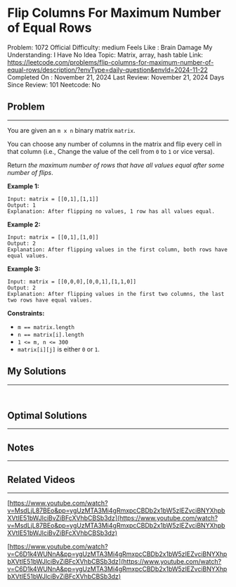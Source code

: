 # Flip Columns For Maximum Number of Equal Rows

Problem: 1072
Official Difficulty: medium
Feels Like : Brain Damage
My Understanding: I Have No Idea
Topic: Matrix, array, hash table
Link: https://leetcode.com/problems/flip-columns-for-maximum-number-of-equal-rows/description/?envType=daily-question&envId=2024-11-22
Completed On : November 21, 2024
Last Review: November 21, 2024
Days Since Review: 101
Neetcode: No

## Problem

---

You are given an `m x n` binary matrix `matrix`.

You can choose any number of columns in the matrix and flip every cell in that column (i.e., Change the value of the cell from `0` to `1` or vice versa).

Return *the maximum number of rows that have all values equal after some number of flips*.

**Example 1:**

```
Input: matrix = [[0,1],[1,1]]
Output: 1
Explanation: After flipping no values, 1 row has all values equal.

```

**Example 2:**

```
Input: matrix = [[0,1],[1,0]]
Output: 2
Explanation: After flipping values in the first column, both rows have equal values.

```

**Example 3:**

```
Input: matrix = [[0,0,0],[0,0,1],[1,1,0]]
Output: 2
Explanation: After flipping values in the first two columns, the last two rows have equal values.

```

**Constraints:**

- `m == matrix.length`
- `n == matrix[i].length`
- `1 <= m, n <= 300`
- `matrix[i][j]` is either `0` or `1`.

## My Solutions

---

```python

```

```python

```

## Optimal Solutions

---

## Notes

---

 

## Related Videos

---

[https://www.youtube.com/watch?v=MsdLjL87BEo&pp=ygUzMTA3Mi4gRmxpcCBDb2x1bW5zIEZvciBNYXhpbXVtIE51bWJlciBvZiBFcXVhbCBSb3dz](https://www.youtube.com/watch?v=MsdLjL87BEo&pp=ygUzMTA3Mi4gRmxpcCBDb2x1bW5zIEZvciBNYXhpbXVtIE51bWJlciBvZiBFcXVhbCBSb3dz)

[https://www.youtube.com/watch?v=C6D1k4WUNnA&pp=ygUzMTA3Mi4gRmxpcCBDb2x1bW5zIEZvciBNYXhpbXVtIE51bWJlciBvZiBFcXVhbCBSb3dz](https://www.youtube.com/watch?v=C6D1k4WUNnA&pp=ygUzMTA3Mi4gRmxpcCBDb2x1bW5zIEZvciBNYXhpbXVtIE51bWJlciBvZiBFcXVhbCBSb3dz)